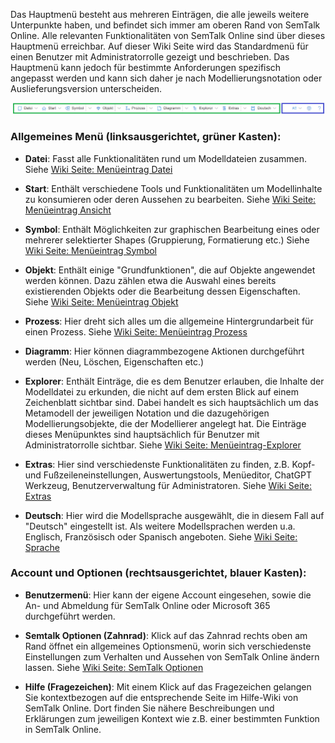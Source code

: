 Das Hauptmenü besteht aus mehreren Einträgen, die alle jeweils weitere Unterpunkte haben, und befindet sich immer am oberen Rand von SemTalk Online. Alle relevanten Funktionalitäten von SemTalk Online sind über dieses Hauptmenü erreichbar. Auf dieser Wiki Seite wird das Standardmenü für einen Benutzer mit Administratorrolle gezeigt und beschrieben. Das Hauptmenü kann jedoch für bestimmte Anforderungen spezifisch angepasst werden und kann sich daher je nach Modellierungsnotation oder Auslieferungsversion unterscheiden.

![SemTalk Hauptmenü](./images/Hauptmenue.png)

### Allgemeines Menü (linksausgerichtet, grüner Kasten):

* **Datei**: Fasst alle Funktionalitäten rund um Modelldateien zusammen. Siehe [Wiki Seite: Menüeintrag Datei](https://github.com/SemTalkOnline/SemTalkOnline_DE/wiki/Men%C3%BCeintrag-Datei)

* **Start**: Enthält verschiedene Tools und Funktionalitäten um Modellinhalte zu konsumieren oder deren Aussehen zu bearbeiten. Siehe [Wiki Seite: Menüeintrag Ansicht](https://github.com/SemTalkOnline/SemTalkOnline_DE/wiki/Men%C3%BCeintrag-Ansicht)

* **Symbol**: Enthält Möglichkeiten zur graphischen Bearbeitung eines oder mehrerer selektierter Shapes (Gruppierung, Formatierung etc.) Siehe [Wiki Seite: Menüeintrag Symbol](https://github.com/SemTalkOnline/SemTalkOnline_DE/wiki/Men%C3%BCeintrag-Symbol)

* **Objekt**: Enthält einige "Grundfunktionen", die auf Objekte angewendet werden können. Dazu zählen etwa die Auswahl eines bereits existierenden Objekts oder die Bearbeitung dessen Eigenschaften. Siehe [Wiki Seite: Menüeintrag Objekt](https://github.com/SemTalkOnline/SemTalkOnline_DE/wiki/Menüeintrag-Objekt)

* **Prozess**: Hier dreht sich alles um die allgemeine Hintergrundarbeit für einen Prozess. Siehe [Wiki Seite: Menüeintrag Prozess](https://github.com/SemTalkOnline/SemTalkOnline_DE/wiki/Men%C3%BCeintrag-Prozess)

* **Diagramm**: Hier können diagrammbezogene Aktionen durchgeführt werden  (Neu, Löschen, Eigenschaften etc.)

* **Explorer**: Enthält Einträge, die es dem Benutzer erlauben, die Inhalte der Modelldatei zu erkunden, die nicht auf dem ersten Blick auf einem Zeichenblatt sichtbar sind. Dabei handelt es sich hauptsächlich um das Metamodell der jeweiligen Notation und die dazugehörigen Modellierungsobjekte, die der Modellierer angelegt hat. Die Einträge dieses Menüpunktes sind hauptsächlich für Benutzer mit Administratorrolle sichtbar. Siehe [Wiki Seite: Menüeintrag-Explorer](https://github.com/SemTalkOnline/SemTalkOnline_DE/wiki/Men%C3%BCeintrag-Explorer)

* **Extras**: Hier sind verschiedenste Funktionalitäten zu finden, z.B. Kopf- und Fußzeileneinstellungen, Auswertungstools, Menüeditor, ChatGPT Werkzeug, Benutzerverwaltung für Administratoren. Siehe [Wiki Seite: Extras](https://github.com/SemTalkOnline/SemTalkOnline_DE/wiki/Men%C3%BCeintrag-Extras)

* **Deutsch**: Hier wird die Modellsprache ausgewählt, die in diesem Fall auf "Deutsch" eingestellt ist. Als weitere Modellsprachen werden u.a. Englisch, Französisch oder Spanisch angeboten. Siehe [Wiki Seite: Sprache](https://github.com/SemTalkOnline/SemTalkOnline_DE/wiki/Language)

### Account und Optionen (rechtsausgerichtet, blauer Kasten):

* **Benutzermenü**: Hier kann der eigene Account eingesehen, sowie die An- und Abmeldung für SemTalk Online oder Microsoft 365 durchgeführt werden.

* **Semtalk Optionen (Zahnrad)**: Klick auf das Zahnrad rechts oben am Rand öffnet ein allgemeines Optionsmenü, worin sich verschiedenste Einstellungen zum Verhalten und Aussehen von SemTalk Online ändern lassen. Siehe [Wiki Seite: SemTalk Optionen](https://github.com/SemTalkOnline/SemTalkOnline_DE/wiki/SemTalk-Optionen)

* **Hilfe (Fragezeichen)**: Mit einem Klick auf das Fragezeichen gelangen Sie kontextbezogen auf die entsprechende Seite im Hilfe-Wiki von SemTalk Online. Dort finden Sie nähere Beschreibungen und Erklärungen zum jeweiligen Kontext wie z.B. einer bestimmten Funktion in SemTalk Online.
